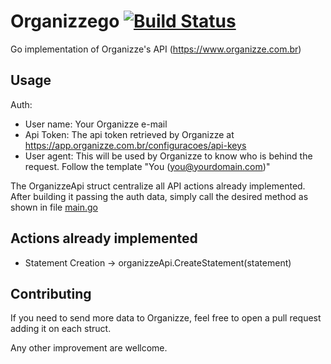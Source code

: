 # Organizzego [![Build Status](https://travis-ci.org/B0go/organizzego.svg?branch=master)](https://travis-ci.org/B0go/organizzego)

Go implementation of Organizze's API (https://www.organizze.com.br)

## Usage

Auth:

* User name: Your Organizze e-mail
* Api Token: The api token retrieved by Organizze at https://app.organizze.com.br/configuracoes/api-keys
* User agent: This will be used by Organizze to know who is behind the request. Follow the template "You (you@yourdomain.com)"

The OrganizzeApi struct centralize all API actions already implemented. After building it passing the auth data, simply call the desired method as shown in file [main.go](https://github.com/B0go/organizzego/blob/master/cmd/main.go)



## Actions already implemented

* Statement Creation -> organizzeApi.CreateStatement(statement)


## Contributing
If you need to send more data to Organizze, feel free to open a pull request adding it on each struct.

Any other improvement are wellcome.
